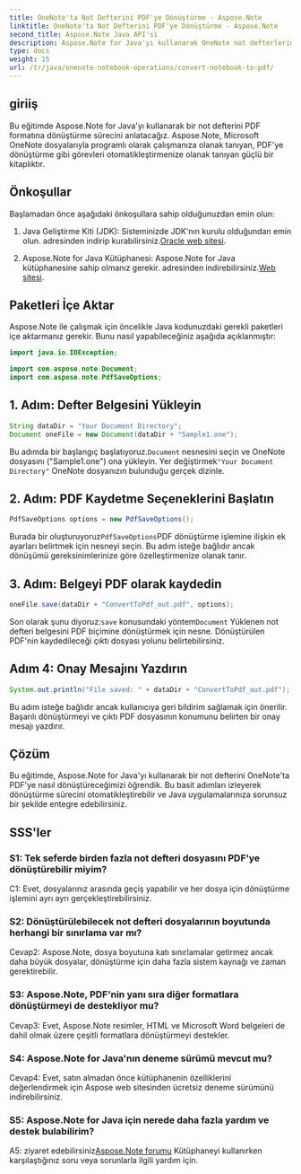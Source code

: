 ```yaml
---
title: OneNote'ta Not Defterini PDF'ye Dönüştürme - Aspose.Note
linktitle: OneNote'ta Not Defterini PDF'ye Dönüştürme - Aspose.Note
second_title: Aspose.Note Java API'si
description: Aspose.Note for Java'yı kullanarak OneNote not defterlerini PDF formatına nasıl dönüştüreceğinizi öğrenin. Java uygulamalarınızla sorunsuz entegrasyon için bu adım adım kılavuzu izleyin.
type: docs
weight: 15
url: /tr/java/onenote-notebook-operations/convert-notebook-to-pdf/
---
```

## giriiş

Bu eğitimde Aspose.Note for Java'yı kullanarak bir not defterini PDF formatına dönüştürme sürecini anlatacağız. Aspose.Note, Microsoft OneNote dosyalarıyla programlı olarak çalışmanıza olanak tanıyan, PDF'ye dönüştürme gibi görevleri otomatikleştirmenize olanak tanıyan güçlü bir kitaplıktır.

## Önkoşullar

Başlamadan önce aşağıdaki önkoşullara sahip olduğunuzdan emin olun:

1.  Java Geliştirme Kiti (JDK): Sisteminizde JDK'nın kurulu olduğundan emin olun. adresinden indirip kurabilirsiniz.[Oracle web sitesi](https://www.oracle.com/java/technologies/javase-jdk15-downloads.html).

2. Aspose.Note for Java Kütüphanesi: Aspose.Note for Java kütüphanesine sahip olmanız gerekir. adresinden indirebilirsiniz.[Web sitesi](https://releases.aspose.com/note/java/).

## Paketleri İçe Aktar

Aspose.Note ile çalışmak için öncelikle Java kodunuzdaki gerekli paketleri içe aktarmanız gerekir. Bunu nasıl yapabileceğiniz aşağıda açıklanmıştır:

```java
import java.io.IOException;

import com.aspose.note.Document;
import com.aspose.note.PdfSaveOptions;
```

## 1. Adım: Defter Belgesini Yükleyin

```java
String dataDir = "Your Document Directory";
Document oneFile = new Document(dataDir + "Sample1.one");
```

 Bu adımda bir başlangıç başlatıyoruz.`Document` nesnesini seçin ve OneNote dosyasını ("Sample1.one") ona yükleyin. Yer değiştirmek`"Your Document Directory"` OneNote dosyanızın bulunduğu gerçek dizinle.

## 2. Adım: PDF Kaydetme Seçeneklerini Başlatın

```java
PdfSaveOptions options = new PdfSaveOptions();
```

 Burada bir oluşturuyoruz`PdfSaveOptions`PDF dönüştürme işlemine ilişkin ek ayarları belirtmek için nesneyi seçin. Bu adım isteğe bağlıdır ancak dönüşümü gereksinimlerinize göre özelleştirmenize olanak tanır.

## 3. Adım: Belgeyi PDF olarak kaydedin

```java
oneFile.save(dataDir + "ConvertToPdf_out.pdf", options);
```

 Son olarak şunu diyoruz:`save` konusundaki yöntem`Document` Yüklenen not defteri belgesini PDF biçimine dönüştürmek için nesne. Dönüştürülen PDF'nin kaydedileceği çıktı dosyası yolunu belirtebilirsiniz. 

## Adım 4: Onay Mesajını Yazdırın

```java
System.out.println("File saved: " + dataDir + "ConvertToPdf_out.pdf");
```

Bu adım isteğe bağlıdır ancak kullanıcıya geri bildirim sağlamak için önerilir. Başarılı dönüştürmeyi ve çıktı PDF dosyasının konumunu belirten bir onay mesajı yazdırır.

## Çözüm

Bu eğitimde, Aspose.Note for Java'yı kullanarak bir not defterini OneNote'ta PDF'ye nasıl dönüştüreceğimizi öğrendik. Bu basit adımları izleyerek dönüştürme sürecini otomatikleştirebilir ve Java uygulamalarınıza sorunsuz bir şekilde entegre edebilirsiniz.

## SSS'ler

### S1: Tek seferde birden fazla not defteri dosyasını PDF'ye dönüştürebilir miyim?

C1: Evet, dosyalarınız arasında geçiş yapabilir ve her dosya için dönüştürme işlemini ayrı ayrı gerçekleştirebilirsiniz.

### S2: Dönüştürülebilecek not defteri dosyalarının boyutunda herhangi bir sınırlama var mı?

Cevap2: Aspose.Note, dosya boyutuna katı sınırlamalar getirmez ancak daha büyük dosyalar, dönüştürme için daha fazla sistem kaynağı ve zaman gerektirebilir.

### S3: Aspose.Note, PDF'nin yanı sıra diğer formatlara dönüştürmeyi de destekliyor mu?

Cevap3: Evet, Aspose.Note resimler, HTML ve Microsoft Word belgeleri de dahil olmak üzere çeşitli formatlara dönüştürmeyi destekler.

### S4: Aspose.Note for Java'nın deneme sürümü mevcut mu?

Cevap4: Evet, satın almadan önce kütüphanenin özelliklerini değerlendirmek için Aspose web sitesinden ücretsiz deneme sürümünü indirebilirsiniz.

### S5: Aspose.Note for Java için nerede daha fazla yardım ve destek bulabilirim?

 A5: ziyaret edebilirsiniz[Aspose.Note forumu](https://forum.aspose.com/c/note/28) Kütüphaneyi kullanırken karşılaştığınız soru veya sorunlarla ilgili yardım için.